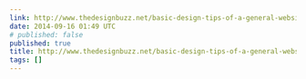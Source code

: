 ```yaml
---
link: http://www.thedesignbuzz.net/basic-design-tips-of-a-general-website/
date: 2014-09-16 01:49 UTC
# published: false
published: true
title: http://www.thedesignbuzz.net/basic-design-tips-of-a-general-website/
tags: []
---
```



